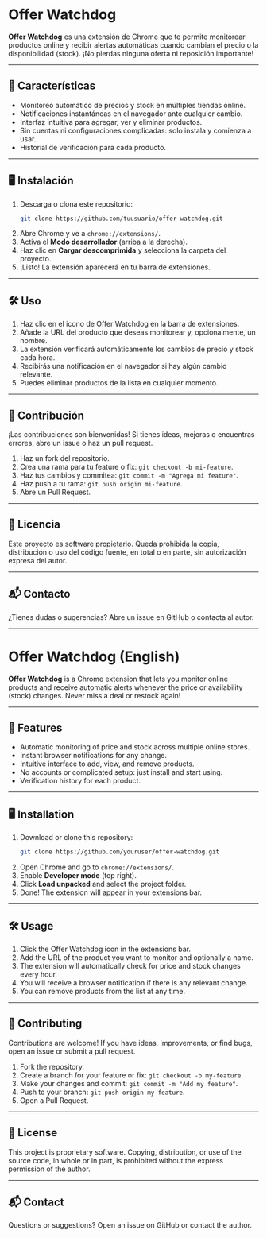 # Offer Watchdog

**Offer Watchdog** es una extensión de Chrome que te permite monitorear productos online y recibir alertas automáticas cuando cambian el precio o la disponibilidad (stock). ¡No pierdas ninguna oferta ni reposición importante!

---

## 🚀 Características

- Monitoreo automático de precios y stock en múltiples tiendas online.
- Notificaciones instantáneas en el navegador ante cualquier cambio.
- Interfaz intuitiva para agregar, ver y eliminar productos.
- Sin cuentas ni configuraciones complicadas: solo instala y comienza a usar.
- Historial de verificación para cada producto.

---

## 🖥️ Instalación

1. Descarga o clona este repositorio:
   ```bash
   git clone https://github.com/tuusuario/offer-watchdog.git
   ```
2. Abre Chrome y ve a `chrome://extensions/`.
3. Activa el **Modo desarrollador** (arriba a la derecha).
4. Haz clic en **Cargar descomprimida** y selecciona la carpeta del proyecto.
5. ¡Listo! La extensión aparecerá en tu barra de extensiones.

---

## 🛠️ Uso

1. Haz clic en el icono de Offer Watchdog en la barra de extensiones.
2. Añade la URL del producto que deseas monitorear y, opcionalmente, un nombre.
3. La extensión verificará automáticamente los cambios de precio y stock cada hora.
4. Recibirás una notificación en el navegador si hay algún cambio relevante.
5. Puedes eliminar productos de la lista en cualquier momento.

---

## 🤝 Contribución

¡Las contribuciones son bienvenidas! Si tienes ideas, mejoras o encuentras errores, abre un issue o haz un pull request.

1. Haz un fork del repositorio.
2. Crea una rama para tu feature o fix: `git checkout -b mi-feature`.
3. Haz tus cambios y commitea: `git commit -m "Agrega mi feature"`.
4. Haz push a tu rama: `git push origin mi-feature`.
5. Abre un Pull Request.

---

## 📄 Licencia

Este proyecto es software propietario. Queda prohibida la copia, distribución o uso del código fuente, en total o en parte, sin autorización expresa del autor.

---

## 📬 Contacto

¿Tienes dudas o sugerencias? Abre un issue en GitHub o contacta al autor.

---

# Offer Watchdog (English)

**Offer Watchdog** is a Chrome extension that lets you monitor online products and receive automatic alerts whenever the price or availability (stock) changes. Never miss a deal or restock again!

---

## 🚀 Features

- Automatic monitoring of price and stock across multiple online stores.
- Instant browser notifications for any change.
- Intuitive interface to add, view, and remove products.
- No accounts or complicated setup: just install and start using.
- Verification history for each product.

---

## 🖥️ Installation

1. Download or clone this repository:
   ```bash
   git clone https://github.com/youruser/offer-watchdog.git
   ```
2. Open Chrome and go to `chrome://extensions/`.
3. Enable **Developer mode** (top right).
4. Click **Load unpacked** and select the project folder.
5. Done! The extension will appear in your extensions bar.

---

## 🛠️ Usage

1. Click the Offer Watchdog icon in the extensions bar.
2. Add the URL of the product you want to monitor and optionally a name.
3. The extension will automatically check for price and stock changes every hour.
4. You will receive a browser notification if there is any relevant change.
5. You can remove products from the list at any time.

---

## 🤝 Contributing

Contributions are welcome! If you have ideas, improvements, or find bugs, open an issue or submit a pull request.

1. Fork the repository.
2. Create a branch for your feature or fix: `git checkout -b my-feature`.
3. Make your changes and commit: `git commit -m "Add my feature"`.
4. Push to your branch: `git push origin my-feature`.
5. Open a Pull Request.

---

## 📄 License

This project is proprietary software. Copying, distribution, or use of the source code, in whole or in part, is prohibited without the express permission of the author.

---

## 📬 Contact

Questions or suggestions? Open an issue on GitHub or contact the author.
